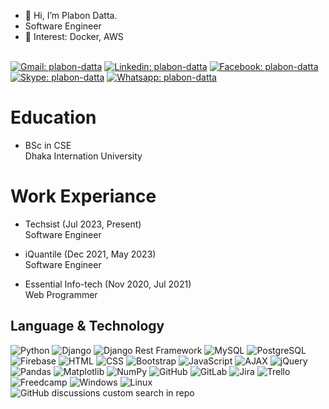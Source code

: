 - 👋 Hi, I’m Plabon Datta.
- Software Engineer
- 👀 Interest: Docker, AWS 

<br>[![Gmail: plabon-datta](https://img.shields.io/badge/-Plabon_Datta-green?style=flat-square&logo=Gmail&logoColor=red&link=mailto:plabondatta26@gmail.com)](mailto:plabondatta26@gmail.com)
[![Linkedin: plabon-datta](https://img.shields.io/badge/-Plabon_Datta-blue?style=flat-square&logo=Linkedin&logoColor=white&link=https://www.linkedin.com/in/ashif-zafar-70618434/)](https://www.linkedin.com/in/plabon-datta/)
[![Facebook: plabon-datta](https://img.shields.io/badge/-Plabon_Datta-blue?style=flat-square&logo=Facebook&logoColor=white&link=https://https://www.facebook.com/plabondatta26/)](https://www.facebook.com/plabondatta26/)
[![Skype: plabon-datta](https://img.shields.io/badge/-Plabon_Datta-azure?style=flat-square&logo=Skype&logoColor=blue&link=live:plabondatta26)](Skype:plabondatta26)
[![Whatsapp: plabon-datta](https://img.shields.io/badge/-Plabon_Datta-Green?style=flat-square&logo=Whatsapp&logoColor=white&link=Whatsapp:+8801797405859)](Whatsapp:+8801797405859)

# Education
- BSc in CSE
<br> Dhaka Internation University

# Work Experiance 
- Techsist (Jul 2023, Present) 
  <br> Software Engineer
  
- iQuantile (Dec 2021, May 2023) 
  <br> Software Engineer

- Essential Info-tech (Nov 2020, Jul 2021)
  <br>Web Programmer
## Language & Technology

![Python](https://img.shields.io/badge/-Python-yellow?style=flat-square&logo=python&logoColor=white)
![Django](https://img.shields.io/badge/-Django-darkgreen?style=flat-square&logo=django&logoColor=white)
![Django Rest Framework](https://img.shields.io/badge/-Django_Rest_Framework-green?style=flat-square)
![MySQL](https://img.shields.io/badge/-MySQL-blue?style=flat-square&logo=mysql&logoColor=white)
![PostgreSQL](https://img.shields.io/badge/-PostgreSQL-blue?style=flat-square&logo=postgresql&logoColor=white)
![Firebase](https://img.shields.io/badge/-Firebase-orange?style=flat-square&logo=firebase&logoColor=white)
![HTML](https://img.shields.io/badge/-HTML-orange?style=flat-square&logo=html5&logoColor=white)
![CSS](https://img.shields.io/badge/-CSS-blue?style=flat-square&logo=css3&logoColor=white)
![Bootstrap](https://img.shields.io/badge/-Bootstrap-purple?style=flat-square&logo=bootstrap&logoColor=white)
![JavaScript](https://img.shields.io/badge/-JavaScript-yellow?style=flat-square&logo=javascript&logoColor=white)
![AJAX](https://img.shields.io/badge/-AJAX-red?style=flat-square)
![jQuery](https://img.shields.io/badge/-jQuery-blue?style=flat-square&logo=jquery&logoColor=white)
![Pandas](https://img.shields.io/badge/-Pandas-blue?style=flat-square)
![Matplotlib](https://img.shields.io/badge/-Matplotlib-blue?style=flat-square)
![NumPy](https://img.shields.io/badge/-NumPy-blue?style=flat-square)
![GitHub](https://img.shields.io/badge/-GitHub-black?style=flat-square&logo=github)
![GitLab](https://img.shields.io/badge/-GitLab-orange?style=flat-square&logo=gitlab)
![Jira](https://img.shields.io/badge/-Jira-blue?style=flat-square&logo=jira-software&logoColor=white)
![Trello](https://img.shields.io/badge/-Trello-blue?style=flat-square&logo=trello&logoColor=white)
![Freedcamp](https://img.shields.io/badge/-Freedcamp-blue?style=flat-square&logo=freedcamp&logoColor=white)
![Windows](https://img.shields.io/badge/-Windows-blue?style=flat-square&logo=windows)
![Linux](https://img.shields.io/badge/-Linux-orange?style=flat-square&logo=linux&logoColor=white)
![GitHub discussions custom search in repo](https://img.shields.io/github/discussions-search/:user/:repo)

<!---
plabondatta26/plabondatta26 is a ✨ special ✨ repository because its `README.md` (this file) appears on your GitHub profile.
You can click the Preview link to take a look at your changes.
--->

